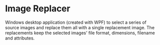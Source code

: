 # Image Replacer

Windows desktop application (created with WPF) to select a series of source images and replace them all with a single replacement image. The replacements keep the selected images' file format, dimensions, filename and attributes.
